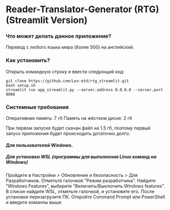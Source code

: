 # Reader-Translator-Generator (RTG)  (Streamlit Version)

### Что может делать данное приложение?

Перевод с любого языка мира (более 500) на английский.

### Как установить? 

Открыть командную строку и ввести следующий код: 
```
git clone https://github.com/Lev-etd/rtg_streamlit.git
bash setup.sh
streamlit run app_streamlit.py --server.address 0.0.0.0 --server.port 8080
```
### Системные требования
Оперативная память: 7 гб
Память на жёстком диске: 2 гб

При первом запуске будет скачан файл на 1.5 гб, поэтому первый запуск приложения будет происходить дотаточно долго.

#### Для пользователей Windows. 
##### Для установки WSL (программы для выполнения Linux команд на Windows) 

Пройдите в Настройки > Обновление и безопасность > Для Разработчиков. Отметьте галочкой "Режим разработчика". Найдите “Windows Features”, выберите “Включить/Выключить Windows features”.
В списке найдите WSL, отметьте галочкой, и установите его. После установки перезагрузите ПК. Откройте Command Prompt или PowerShell и введите команлы выше.
